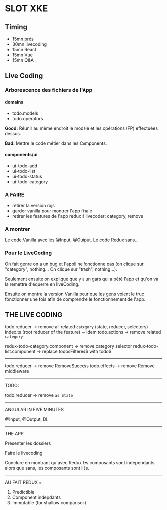 # SLOT XKE

## Timing

- 15mn prés
- 30mn livecoding
- 15mn React
- 15mn Vue
- 15mn Q&A

## Live Coding

### Arborescence des fichiers de l'App

#### domains

- todo.models
- todo.operators

__Good:__ Réunir au même endroit le modèle et les opérations (FP) effectuées dessus.

__Bad:__ Mettre le code métier dans les Components.

#### components/ui

- ui-todo-add
- ui-todo-list
- ui-todo-status
- ui-todo-category

### A FAIRE

- retirer la version rxjs
- garder vanilla pour montrer l'app finale
- retirer les features de l'app redux à livecoder: category, remove

### A montrer

Le code Vanilla avec les @Input, @Output.
Le code Redux sans...

### Pour le LiveCoding

On fait genre on a un bug et l'appli ne fonctionne pas
(on clique sur "category", nothing... On clique sur "trash", nothing...).

Seulement ensuite on explique que y a un gars qui a pété l'app et qu'on va la remettre d'équerre
en liveCoding.

Ensuite on montre la version Vanilla pour que les gens voient le truc fonctionner une fois
afin de comprendre le fonctionnement de l'app.

## THE LIVE CODING

todo.reducer -> remove all related `category` (state, reducer, selectors)
index.ts (root reducer of the feature) -> idem
todo.actions -> remove related `category`

redux-todo-category.component -> remove category selector
redux-todo-list.component -> replace todosFiltered$ with todo$

---

todo.reducer -> remove RemoveSuccess
todo.effects -> remove Remove middleware

---
TODO:

todo.reducer -> remove `as State`

---

ANGULAR IN FIVE MINUTES

@Input, @Output, DI.

---

THE APP

Présenter les dossiers

Faire le livecoding

Conclure en montrant qu'avec Redux les composants sont indépendants
alors que sans, les composants sont liés.

---

AU FAIT REDUX =

1. Predictible
2. Component indepdants
3. Immutable (for shallow comparison)
